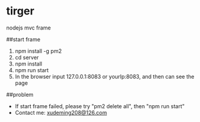 # tirger
nodejs mvc frame

##start frame
1. npm install -g pm2
2. cd server
3. npm install 
3. npm run start
4. In the browser input 127.0.0.1:8083 or yourIp:8083, and then can see the page

##problem
* If start frame failed, please try "pm2 delete all", then "npm run start"
* Contact me: xudeming208@126.com
